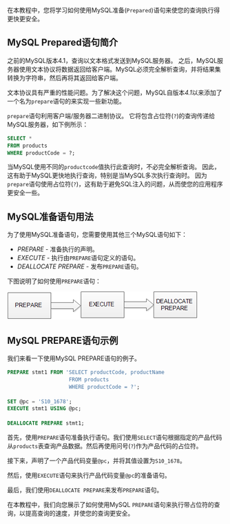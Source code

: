 在本教程中，您将学习如何使用MySQL准备(`Prepared`)语句来使您的查询执行得更快更安全。

## MySQL Prepared语句简介

之前的MySQL版本4.1，查询以文本格式发送到MySQL服务器。 之后，MySQL服务器使用文本协议将数据返回给客户端。MySQL必须完全解析查询，并将结果集转换为字符串，然后再将其返回给客户端。

文本协议具有严重的性能问题。为了解决这个问题，MySQL自版本*4.1*以来添加了一个名为`prepare`语句的来实现一些新功能。

`prepare`语句利用客户端/服务器二进制协议。 它将包含占位符(`?`)的查询传递给MySQL服务器，如下例所示：

```sql
SELECT * 
FROM products 
WHERE productCode = ?;
```

当MySQL使用不同的`productcode`值执行此查询时，不必完全解析查询。 因此，这有助于MySQL更快地执行查询，特别是当MySQL多次执行查询时。 因为`prepare`语句使用占位符(`?`)，这有助于避免SQL注入的问题，从而使您的应用程序更安全一些。

## MySQL准备语句用法

为了使用MySQL准备语句，您需要使用其他三个MySQL语句如下：

- *PREPARE* - 准备执行的声明。
- *EXECUTE* - 执行由`PREPARE`语句定义的语句。
- *DEALLOCATE PREPARE* - 发布`PREPARE`语句。

下图说明了如何使用`PREPARE`语句：

![img](../images/953160741_94092.png)

## MySQL PREPARE语句示例

我们来看一下使用MySQL PREPARE语句的例子。

```sql
PREPARE stmt1 FROM 'SELECT productCode, productName
                    FROM products
                    WHERE productCode = ?';

SET @pc = 'S10_1678';
EXECUTE stmt1 USING @pc;

DEALLOCATE PREPARE stmt1;
```

首先，使用`PREPARE`语句准备执行语句。我们使用`SELECT`语句根据指定的产品代码从`products`表查询产品数据。然后再使用问号(`?`)作为产品代码的占位符。

接下来，声明了一个产品代码变量`@pc`，并将其值设置为`S10_1678`。

然后，使用`EXECUTE`语句来执行产品代码变量`@pc`的准备语句。

最后，我们使用`DEALLOCATE PREPARE`来发布`PREPARE`语句。

在本教程中，我们向您展示了如何使用MySQL `PREPARE`语句来执行带占位符的查询，以提高查询的速度，并使您的查询更安全。